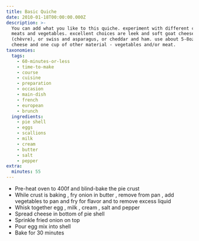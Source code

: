 ```yaml
---
title: Basic Quiche
date: 2010-01-18T00:00:00.000Z
description: >-
  You can add what you like to this quiche. experiment with different cheeses,
  meats and vegetables. excellent choices are leek and soft goat cheese
  (chèvre), or swiss and asparagus, or cheddar and ham. use about 5-8oz of
  cheese and one cup of other material - vegetables and/or meat.
taxonomies:
  tags:
    - 60-minutes-or-less
    - time-to-make
    - course
    - cuisine
    - preparation
    - occasion
    - main-dish
    - french
    - european
    - brunch
  ingredients:
    - pie shell
    - eggs
    - scallions
    - milk
    - cream
    - butter
    - salt
    - pepper
extra:
  minutes: 55
---
```

 - Pre-heat oven to 400f and blind-bake the pie crust
 - While crust is baking , fry onion in butter , remove from pan , add vegetables to pan and fry for flavor and to remove excess liquid
 - Whisk together egg , milk , cream , salt and pepper
 - Spread cheese in bottom of pie shell
 - Sprinkle fried onion on top
 - Pour egg mix into shell
 - Bake for 30 minutes

